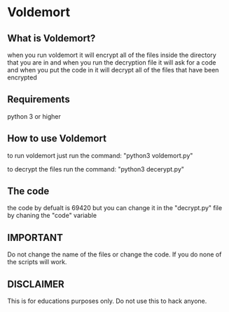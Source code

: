 # Voldemort

## What is Voldemort?
when you run voldemort it will encrypt all of the files inside the directory that you are in
and when you run the decryption file it will ask for a code and when you put the code in it
will decrypt all of the files that have been encrypted 

## Requirements
python 3 or higher

## How to use Voldemort
to run voldemort just run the command: "python3 voldemort.py"

to decrypt the files run the command: "python3 decerypt.py"

## The code
the code by defualt is 69420 but you can change it in the "decrypt.py" file by chaning the "code" variable

## IMPORTANT
Do not change the name of the files or change the code. If you do none of the scripts will work.

## DISCLAIMER
This is for educations purposes only. Do not use this to hack anyone.
